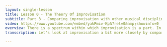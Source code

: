 ```yaml
---
layout: single-lesson
title: Lesson 0 - The Theory Of Improvisation
subtitle: Part 3 - Comparing improvisation with other musical disciplines
video: https://www.youtube.com/embed/yakPmiv-KpA?rel=0&amp;showinfo=0
overview: There is a spectrum within which improvisation is a part. In a musical context we can place it as part of a continuum in between composition and experimentation. How we should understand this and what we learn from this is explained in the video.
transcription: Let's look at improvisation a bit more closely by comparing it with two other musical disciplines - experimentation and composition. A composer writes down music for us to play, he or she searches beautiful melodies and arranges them for us. When we play the composition we already know in advance how it will sound like when we’ve managed to read it and play it. The end result is known. Experimental music is another discipline in music. When experimenting we create a setup, a framework, within which we will operate, but we will not determine the exact outcome. The exact end result is unknown. So how is this with improvisation? Well, I would argue it is in the space between these two. The exact end result is unknown, but it isn’t completely unknown either. There is some knowledge of where one is and where he or she might go. Compare it to telling a story. You kind of know what you want to say, but you haven’t defined every word and every sentence up front. Every time you tell your story it might come out slightly different. This is very different from a composition, where every detail is planned; while as we’ve saw before, improvising is spontaneous, just like experimenting. So what do we learn from this? Learning how to improvise is about finding that space between composition and experimentation. Throughout the course we will explore both these sides, as they will help us to improve our improvisation skills.

---
```

